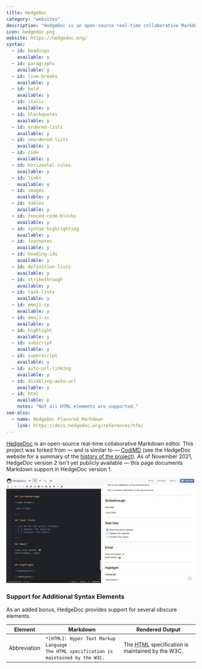 ```yaml
---
title: HedgeDoc
category: "websites"
description: "HedgeDoc is an open-source real-time collaborative Markdown editor."
icon: hedgedoc.png
website: https://hedgedoc.org/
syntax:
  - id: headings
    available: y
  - id: paragraphs
    available: y
  - id: line-breaks
    available: y
  - id: bold
    available: y
  - id: italic
    available: y
  - id: blockquotes
    available: y
  - id: ordered-lists
    available: y
  - id: unordered-lists
    available: y
  - id: code
    available: y
  - id: horizontal-rules
    available: y
  - id: links
    available: y
  - id: images
    available: y
  - id: tables
    available: y
  - id: fenced-code-blocks
    available: y
  - id: syntax-highlighting
    available: y
  - id: footnotes
    available: y
  - id: heading-ids
    available: y
  - id: definition-lists
    available: y
  - id: strikethrough
    available: y
  - id: task-lists
    available: y
  - id: emoji-cp
    available: y
  - id: emoji-sc
    available: y
  - id: highlight
    available: y
  - id: subscript
    available: y
  - id: superscript
    available: y
  - id: auto-url-linking
    available: y
  - id: disabling-auto-url
    available: y
  - id: html
    available: p
    notes: "Not all HTML elements are supported."
see-also:
  - name: HedgeDoc Flavored Markdown
    link: https://docs.hedgedoc.org/references/hfm/
---
```


[HedgeDoc](https://hedgedoc.org/) is an open-source real-time collaborative Markdown editor. This project was forked from — and is similar to — [CodiMD](codimd.md) (see the HedgeDoc website for a summary of the [history of the project](https://hedgedoc.org/history/)). As of November 2021, HedgeDoc version 2 isn't yet publicly available — this page documents Markdown support in HedgeDoc version 1.

![The HedgeDoc Markdown editor](../assets/images/tools/hedgedoc.png)

### Support for Additional Syntax Elements

As an added bonus, HedgeDoc provides support for several obscure elements.

<table class="table table-bordered" style="font-size: 14px">
  <thead class="thead-light">
    <tr>
      <th>Element</th>
      <th>Markdown</th>
      <th>Rendered Output</th>
    </tr>
  </thead>
  <tbody>
    <tr>
      <td>Abbreviation</td>
      <td><code>*[HTML]: Hyper Text Markup Language</code><br>
      <code>The HTML specification is maintained by the W3C.</code></td>
      <td>The <abbr title="Hyper Text Markup Language">HTML</abbr> specification
is maintained by the W3C.</td>
    </tr>
  </tbody>
</table>

